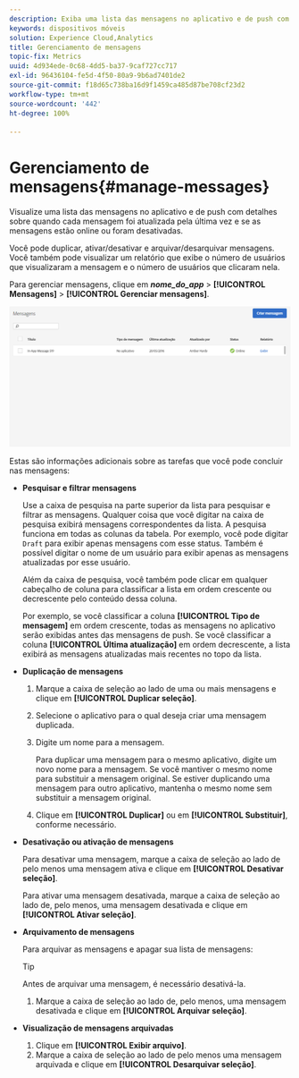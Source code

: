 ```yaml
---
description: Exiba uma lista das mensagens no aplicativo e de push com detalhes sobre quando cada mensagem foi atualizada pela última vez e se as mensagens estão online ou desativadas.
keywords: dispositivos móveis
solution: Experience Cloud,Analytics
title: Gerenciamento de mensagens
topic-fix: Metrics
uuid: 4d934ede-0c68-4dd5-ba37-9caf727cc717
exl-id: 96436104-fe5d-4f50-80a9-9b6ad7401de2
source-git-commit: f18d65c738ba16d9f1459ca485d87be708cf23d2
workflow-type: tm+mt
source-wordcount: '442'
ht-degree: 100%

---
```


# Gerenciamento de mensagens{#manage-messages}

Visualize uma lista das mensagens no aplicativo e de push com detalhes sobre quando cada mensagem foi atualizada pela última vez e se as mensagens estão online ou foram desativadas.

Você pode duplicar, ativar/desativar e arquivar/desarquivar mensagens. Você também pode visualizar um relatório que exibe o número de usuários que visualizaram a mensagem e o número de usuários que clicaram nela.

Para gerenciar mensagens, clique em ***nome_do_app*** > **[!UICONTROL Mensagens]** > **[!UICONTROL Gerenciar mensagens]**.

![](assets/manage_messages.png)

Estas são informações adicionais sobre as tarefas que você pode concluir nas mensagens:

* **Pesquisar e filtrar mensagens**

   Use a caixa de pesquisa na parte superior da lista para pesquisar e filtrar as mensagens. Qualquer coisa que você digitar na caixa de pesquisa exibirá mensagens correspondentes da lista. A pesquisa funciona em todas as colunas da tabela. Por exemplo, você pode digitar   `Draft` para exibir apenas mensagens com esse status. Também é possível digitar o nome de um usuário para exibir apenas as mensagens atualizadas por esse usuário.

   Além da caixa de pesquisa, você também pode clicar em qualquer cabeçalho de coluna para classificar a lista em ordem crescente ou decrescente pelo conteúdo dessa coluna.

   Por exemplo, se você classificar a coluna **[!UICONTROL Tipo de mensagem]** em ordem crescente, todas as mensagens no aplicativo serão exibidas antes das mensagens de push. Se você classificar a coluna **[!UICONTROL Última atualização]** em ordem decrescente, a lista exibirá as mensagens atualizadas mais recentes no topo da lista.

* **Duplicação de mensagens**

   1. Marque a caixa de seleção ao lado de uma ou mais mensagens e clique em **[!UICONTROL Duplicar seleção]**.
   1. Selecione o aplicativo para o qual deseja criar uma mensagem duplicada.
   1. Digite um nome para a mensagem.

      Para duplicar uma mensagem para o mesmo aplicativo, digite um novo nome para a mensagem. Se você mantiver o mesmo nome para substituir a mensagem original. Se estiver duplicando uma mensagem para outro aplicativo, mantenha o mesmo nome sem substituir a mensagem original.

   1. Clique em **[!UICONTROL Duplicar]** ou em **[!UICONTROL Substituir]**, conforme necessário.

* **Desativação ou ativação de mensagens**

   Para desativar uma mensagem, marque a caixa de seleção ao lado de pelo menos uma mensagem ativa e clique em **[!UICONTROL Desativar seleção]**.

   Para ativar uma mensagem desativada, marque a caixa de seleção ao lado de, pelo menos, uma mensagem desativada e clique em **[!UICONTROL Ativar seleção]**.

* **Arquivamento de mensagens**

   Para arquivar as mensagens e apagar sua lista de mensagens:

   >[!TIP]
   >
   >Antes de arquivar uma mensagem, é necessário desativá-la.

   1. Marque a caixa de seleção ao lado de, pelo menos, uma mensagem desativada e clique em **[!UICONTROL Arquivar seleção]**.

* **Visualização de mensagens arquivadas**

   1. Clique em **[!UICONTROL Exibir arquivo]**.
   1. Marque a caixa de seleção ao lado de pelo menos uma mensagem arquivada e clique em **[!UICONTROL Desarquivar seleção]**.
